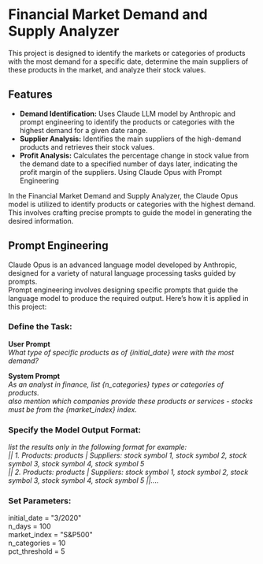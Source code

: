 # Financial Market Demand and Supply Analyzer
This project is designed to identify the markets or categories of products with the most demand for a specific date, determine the main suppliers of these products in the market, and analyze their stock values.

## Features
- **Demand Identification:** Uses Claude LLM model by Anthropic and prompt engineering to identify the products or categories with the highest demand for a given date range.
- **Supplier Analysis:** Identifies the main suppliers of the high-demand products and retrieves their stock values.
- **Profit Analysis:** Calculates the percentage change in stock value from the demand date to a specified number of days later, indicating the profit margin of the suppliers.
Using Claude Opus with Prompt Engineering

In the Financial Market Demand and Supply Analyzer, the Claude Opus model is utilized to identify products or categories with the highest demand. This involves crafting precise prompts to guide the model in generating the desired information.

## Prompt Engineering
Claude Opus is an advanced language model developed by Anthropic, designed for a variety of natural language processing tasks guided by prompts.   
Prompt engineering involves designing specific prompts that guide the language model to produce the required output. Here’s how it is applied in this project:   

### Define the Task:   
**User Prompt**   
*What type of specific products as of {initial_date} were with the most demand?*     
       
**System Prompt**     
*As an analyst in finance, list {n_categories} types or categories of products.   
also mention which companies provide these products or services - stocks must be from the {market_index} index.*   
       
### Specify the Model Output Format:     
*list the results only in the following format for example:      
|| 1. Products: products | Suppliers: stock symbol 1, stock symbol 2, stock symbol 3, stock symbol 4, stock symbol 5   
|| 2. Products: products | Suppliers: stock symbol 1, stock symbol 2, stock symbol 3, stock symbol 4, stock symbol 5 ||....*      
    
### Set Parameters:    
initial_date = "3/2020"   
n_days = 100   
market_index = "S&P500"   
n_categories = 10   
pct_threshold = 5   

